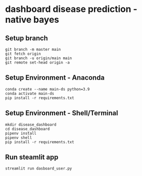 # dashboard disease prediction - native bayes

## Setup branch
```
git branch -m master main
git fetch origin
git branch -u origin/main main
git remote set-head origin -a
```
## Setup Environment - Anaconda
```
conda create --name main-ds python=3.9
conda activate main-ds
pip install -r requirements.txt
```

## Setup Environment - Shell/Terminal
```
mkdir disease_dashboard
cd disease_dashboard
pipenv install
pipenv shell
pip install -r requirements.txt
```

## Run steamlit app
```
streamlit run dasboard_user.py
```
